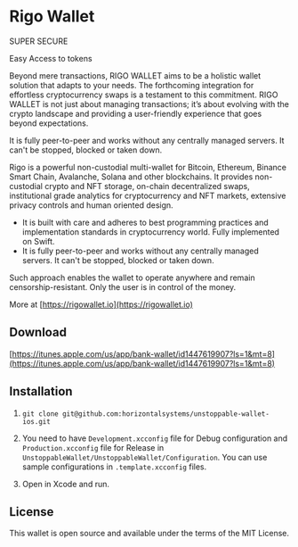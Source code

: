 # Rigo Wallet

SUPER SECURE

Easy Access to tokens

Beyond mere transactions, RIGO WALLET aims to be a holistic wallet solution that adapts to your needs. The forthcoming integration for effortless cryptocurrency swaps is a testament to this commitment. RIGO WALLET is not just about managing transactions; it’s about evolving with the crypto landscape and providing a user-friendly experience that goes beyond expectations.

It is fully peer-to-peer and works without any centrally managed servers. It can't be stopped, blocked or taken down.

Rigo is a powerful non-custodial multi-wallet for Bitcoin, Ethereum, Binance Smart Chain, Avalanche, Solana and other blockchains. It provides non-custodial crypto and NFT storage, on-chain decentralized swaps, institutional grade analytics for cryptocurrency and NFT markets, extensive privacy controls and human oriented design. 

 - It is built with care and adheres to best programming practices and implementation standards in cryptocurrency world. Fully implemented on Swift.
 - It is fully peer-to-peer and works without any centrally managed servers. It can't be stopped, blocked or taken down.

Such approach enables the wallet to operate anywhere and remain censorship-resistant. Only the user is in control of the money.

More at [https://rigowallet.io](https://rigowallet.io)

## Download

[https://itunes.apple.com/us/app/bank-wallet/id1447619907?ls=1&mt=8](https://itunes.apple.com/us/app/bank-wallet/id1447619907?ls=1&mt=8)

## Installation

1. `git clone git@github.com:horizontalsystems/unstoppable-wallet-ios.git`

2. You need to have `Development.xcconfig` file for Debug configuration and `Production.xcconfig` file for Release in `UnstoppableWallet/UnstoppableWallet/Configuration`.
You can use sample configurations in `.template.xcconfig` files.

3. Open in Xcode and run.
 

## License

This wallet is open source and available under the terms of the MIT License.
